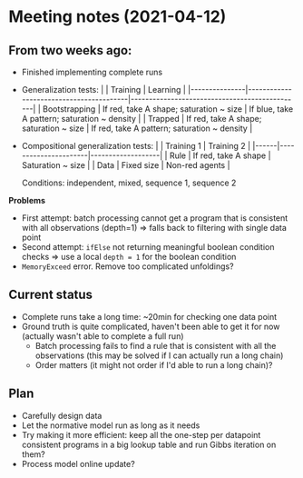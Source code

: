 # Meeting notes (2021-04-12)

## From two weeks ago:

- Finished implementing complete runs
- Generalization tests:
  |               | Training                                | Learning                                      |
  |---------------|-----------------------------------------|-----------------------------------------------|
  | Bootstrapping | If red, take A shape; saturation ~ size | If blue, take A pattern; saturation ~ density |
  | Trapped       | If red, take A shape; saturation ~ size | If red, take A pattern; saturation ~ density  |
- Compositional generalization tests:
  |      | Training 1           | Training 2        |
  |------|----------------------|-------------------|
  | Rule | If red, take A shape | Saturation ~ size |
  | Data | Fixed size           | Non-red agents    |

  Conditions: independent, mixed, sequence 1, sequence 2

**Problems**

- First attempt: batch processing cannot get a program that is consistent with all observations (depth=1) => falls back to filtering with single data point
- Second attempt: `ifElse` not returning meaningful boolean condition checks => use a local `depth = 1` for the boolean condition
- `MemoryExceed` error. Remove too complicated unfoldings?


## Current status

- Complete runs take a long time: ~20min for checking one data point
- Ground truth is quite complicated, haven't been able to get it for now (actually wasn't able to complete a full run)
  - Batch processing fails to find a rule that is consistent with all the observations (this may be solved if I can actually run a long chain)
  - Order matters (it might not order if I'd able to run a long chain)?

## Plan

- Carefully design data
- Let the normative model run as long as it needs
- Try making it more efficient: keep all the one-step per datapoint consistent programs in a big lookup table and run Gibbs iteration on them?
- Process model online update?
